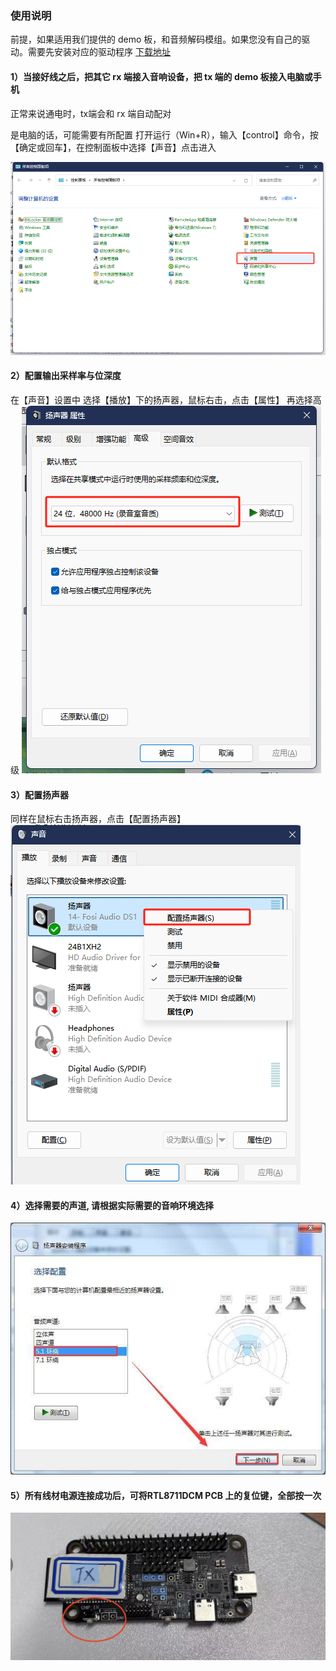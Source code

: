 ### 使用说明
前提，如果适用我们提供的 demo 板，和音频解码模组。如果您没有自己的驱动。需要先安装对应的驱动程序
[下载地址](../../assets/download/A316/驱动1.zip)
#### 1）当接好线之后，把其它 rx 端接入音响设备，把 tx 端的 demo 板接入电脑或手机

正常来说通电时，tx端会和 rx 端自动配对

是电脑的话，可能需要有所配置 打开运行（Win+R），输入【control】命令，按【确定或回车】，在控制面板中选择【声音】点击进入

![控制板面.jpg](../../assets/images/speaker/控制板面.jpg)

#### 2）配置输出采样率与位深度
在【声音】设置中 选择【播放】下的扬声器，鼠标右击，点击【属性】 再选择高级
![位深度采样率.jpg](../../assets/images/speaker/位深度采样率.jpg)

#### 3）配置扬声器
同样在鼠标右击扬声器，点击【配置扬声器】
![配置扬声器.jpg](../../assets/images/speaker/配置扬声器.jpg)

#### 4）选择需要的声道, 请根据实际需要的音响环境选择
![选声道.jpg](../../assets/images/speaker/选声道.jpg)

#### 5）所有线材电源连接成功后，可将RTL8711DCM PCB 上的复位键，全部按一次
![pcb.jpg](../../assets/images/speaker/pcb.jpg)
